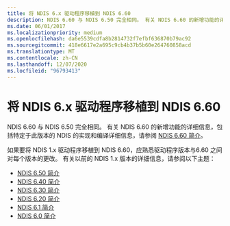 ```yaml
---
title: 将 NDIS 6.x 驱动程序移植到 NDIS 6.60
description: NDIS 6.60 与 NDIS 6.50 完全相同。 有关 NDIS 6.60 的新增功能的详细信息，请参阅 NDIS 6.60 简介。
ms.date: 06/01/2017
ms.localizationpriority: medium
ms.openlocfilehash: da6e5539cdfa8b2814732f7efbf636870b79ac92
ms.sourcegitcommit: 418e6617e2a695c9cb4b37b5b60e264760858acd
ms.translationtype: MT
ms.contentlocale: zh-CN
ms.lasthandoff: 12/07/2020
ms.locfileid: "96793413"
---
```

# <a name="porting-ndis-6x-drivers-to-ndis-660"></a>将 NDIS 6.x 驱动程序移植到 NDIS 6.60

NDIS 6.60 与 NDIS 6.50 完全相同。 有关 NDIS 6.60 的新增功能的详细信息，包括特定于此版本的 NDIS 的实现和编译详细信息，请参阅 [NDIS 6.60 简介](introduction-to-ndis-6-60.md)。

如果要将 NDIS 1.x 驱动程序移植到 NDIS 6.60，应熟悉驱动程序版本与6.60 之间对每个版本的更改。 有关以前的 NDIS 1.x 版本的详细信息，请参阅以下主题：

- [NDIS 6.50 简介](introduction-to-ndis-6-50.md)
- [NDIS 6.40 简介](introduction-to-ndis-6-40.md)
- [NDIS 6.30 简介](introduction-to-ndis-6-30.md)
- [NDIS 6.20 简介](introduction-to-ndis-6-20.md)
- [NDIS 6.1 简介](introduction-to-ndis-6-1.md)
- [NDIS 6.0 简介](introduction-to-ndis-6-0.md)

